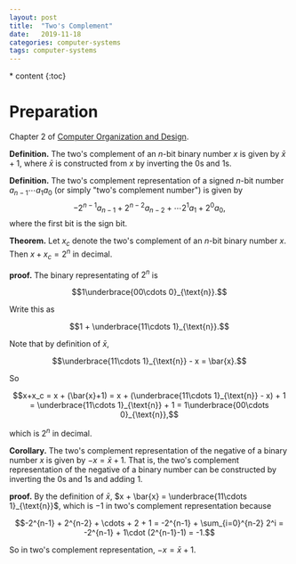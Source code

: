 ```yaml
---
layout: post
title:  "Two's Complement"
date:   2019-11-18
categories: computer-systems
tags: computer-systems
---
```

<head>
    <script src="https://cdn.mathjax.org/mathjax/latest/MathJax.js?config=TeX-AMS-MML_HTMLorMML" type="text/javascript"></script>
    <script type="text/x-mathjax-config">
        MathJax.Hub.Config({
            tex2jax: {
            skipTags: ['script', 'noscript', 'style', 'textarea', 'pre'],
            inlineMath: [['$','$']]
            }
        });
    </script>
</head>
* content
{:toc}

# Preparation
Chapter 2 of [Computer Organization and Design](http://ac.aua.am/arm/public/2017-Spring-Computer-Organization/Textbooks/ComputerOrganizationAndDesign5thEdition2014.pdf).



**Definition.** The two's complement of an $n$-bit binary number $x$ is given by $\bar{x}+1$, where $\bar{x}$ is constructed from $x$ by inverting the $0$s and $1$s.

**Definition.** The two's complement representation of a signed $n$-bit number $a_{n-1}\cdots a_1a_0$ (or simply "two's complement number") is given by
$$-2^{n-1} a_{n-1} + 2^{n-2}a_{n-2}+ \cdots 2^1 a_1 + 2^0a_0,$$
where the first bit is the sign bit.

**Theorem.** Let $x_c$ denote the two's complement of an $n$-bit binary number $x$. Then $x + x_c = 2^n$ in decimal.

**proof.** The binary representating of $2^n$ is 

$$1\underbrace{00\cdots 0}_{\text{n}}.$$ 

Write this as 

$$1 + \underbrace{11\cdots 1}_{\text{n}}.$$ 

Note that by definition of $\bar{x}$,

$$\underbrace{11\cdots 1}_{\text{n}} - x = \bar{x}.$$ 

So

$$x+x_c = x + (\bar{x}+1) = x + (\underbrace{11\cdots 1}_{\text{n}} - x) + 1 = \underbrace{11\cdots 1}_{\text{n}} + 1 = 1\underbrace{00\cdots 0}_{\text{n}},$$

which is $2^n$ in decimal.

**Corollary.** The two's complement representation of the negative of a binary number $x$ is given by $-x = \bar{x} + 1$. That is, the two's complement representation of the negative of a binary number can be constructed by inverting the $0$s and $1$s and adding $1$.

**proof.** By the definition of $\bar{x}$, $x + \bar{x} = \underbrace{11\cdots 1}_{\text{n}}$, which is $-1$ in two's complement representation because

$$-2^{n-1} + 2^{n-2} + \cdots + 2 + 1 = -2^{n-1} + \sum_{i=0}^{n-2} 2^i = -2^{n-1} + 1\cdot (2^{n-1}-1) = -1.$$

So in two's complement representation, $-x = \bar{x}+1$.
